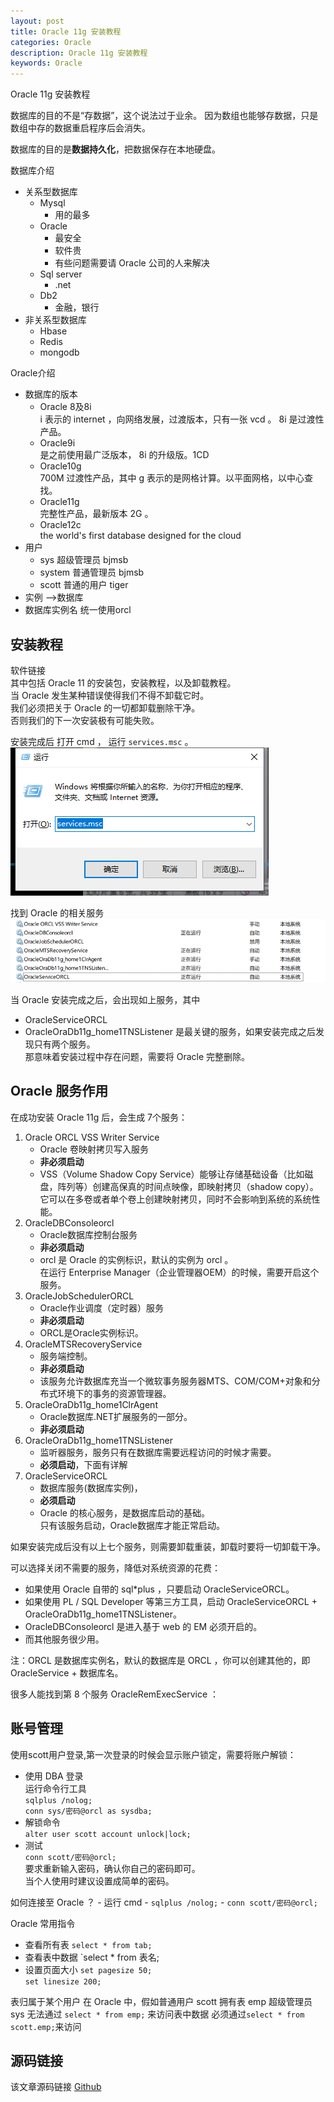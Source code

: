 ```yaml
---
layout: post
title: Oracle 11g 安装教程
categories: Oracle
description: Oracle 11g 安装教程
keywords: Oracle
---
```


Oracle 11g 安装教程

数据库的目的不是“存数据”，这个说法过于业余。
因为数组也能够存数据，只是数组中存的数据重启程序后会消失。

数据库的目的是**数据持久化**，把数据保存在本地硬盘。


数据库介绍
- 关系型数据库
	- Mysql
		- 用的最多
	- Oracle
		- 最安全
		- 软件贵
		- 有些问题需要请 Oracle 公司的人来解决
	- Sql server
		- .net
	- Db2
		- 金融，银行
- 非关系型数据库
	- Hbase
	- Redis
	- mongodb

Oracle介绍
- 数据库的版本
	- Oracle 8及8i<br>
		  i 表示的 internet ，向网络发展，过渡版本，只有一张 vcd 。 8i 是过渡性产品。
	- Oracle9i<br>
		是之前使用最广泛版本， 8i 的升级版。1CD
	- Oracle10g<br>
	  700M 过渡性产品，其中 g 表示的是网格计算。以平面网格，以中心查找。
	- Oracle11g<br>
		 完整性产品，最新版本 2G 。
	- Oracle12c<br>
		the world's first database designed for the cloud
- 用户
	- sys 超级管理员 bjmsb
	- system 普通管理员 bjmsb
	- scott 普通的用户 tiger
- 实例 -->数据库
- 数据库实例名 统一使用orcl

## 安装教程
软件链接<br>
其中包括 Oracle 11 的安装包，安装教程，以及卸载教程。<br>
当 Oracle 发生某种错误使得我们不得不卸载它时。<br>
我们必须把关于 Oracle 的一切都卸载删除干净。<br>
否则我们的下一次安装极有可能失败。

安装完成后
打开 cmd ， 运行 `services.msc`  。
![enter description here](/images/posts/oracle/v11gsetup/cmd.png)

找到 Oracle 的相关服务
![enter description here](/images/posts/oracle/v11gsetup/services.png)

当 Oracle 安装完成之后，会出现如上服务，其中
- OracleServiceORCL
- OracleOraDb11g_home1TNSListener
是最关键的服务，如果安装完成之后发现只有两个服务。<br>
那意味着安装过程中存在问题，需要将 Oracle 完整删除。

## Oracle 服务作用
在成功安装 Oracle 11g 后，会生成 7个服务：
1. Oracle ORCL VSS Writer Service
	- Oracle 卷映射拷贝写入服务
	- **非必须启动**
	- VSS（Volume Shadow Copy Service）能够让存储基础设备（比如磁盘，阵列等）创建高保真的时间点映像，即映射拷贝（shadow copy）。<br>
		它可以在多卷或者单个卷上创建映射拷贝，同时不会影响到系统的系统性能。
2. OracleDBConsoleorcl
	- Oracle数据库控制台服务
	- **非必须启动**
	- orcl 是 Oracle 的实例标识，默认的实例为 orcl 。<br>
	在运行 Enterprise Manager（企业管理器OEM）的时候，需要开启这个服务。
3. OracleJobSchedulerORCL
	- Oracle作业调度（定时器）服务
	- **非必须启动**
	- ORCL是Oracle实例标识。
4. OracleMTSRecoveryService
	- 服务端控制。
	- **非必须启动**
	- 该服务允许数据库充当一个微软事务服务器MTS、COM/COM+对象和分布式环境下的事务的资源管理器。
5. OracleOraDb11g_home1ClrAgent
	- Oracle数据库.NET扩展服务的一部分。 
	- **非必须启动**
6. OracleOraDb11g_home1TNSListener
	- 监听器服务，服务只有在数据库需要远程访问的时候才需要。
	- **必须启动**，下面有详解
7. OracleServiceORCL
	- 数据库服务(数据库实例)，
	- **必须启动**
	- Oracle 的核心服务，是数据库启动的基础。<br>
	只有该服务启动，Oracle数据库才能正常启动。
	
如果安装完成后没有以上七个服务，则需要卸载重装，卸载时要将一切卸载干净。	
	
可以选择关闭不需要的服务，降低对系统资源的花费：
- 如果使用 Oracle 自带的 sql\*plus ，只要启动 OracleServiceORCL。
- 如果使用 PL / SQL Developer 等第三方工具，启动 OracleServiceORCL + OracleOraDb11g_home1TNSListener。
- OracleDBConsoleorcl 是进入基于 web 的 EM 必须开启的。
- 而其他服务很少用。

注：ORCL 是数据库实例名，默认的数据库是 ORCL ，你可以创建其他的，即 OracleService + 数据库名。

很多人能找到第 8 个服务 OracleRemExecService ：




## 账号管理
使用scott用户登录,第一次登录的时候会显示账户锁定，需要将账户解锁：
- 使用 DBA 登录<br>
	运行命令行工具<br>
	`sqlplus /nolog;`<br>
	`conn sys/密码@orcl as sysdba;`<br>
- 解锁命令<br>
	`alter user scott account unlock|lock;`<br>
- 测试<br>
	`conn scott/密码@orcl;`<br>
	要求重新输入密码，确认你自己的密码即可。<br>
	当个人使用时建议设置成简单的密码。<br>

如何连接至 Oracle ？
	- 运行 cmd
	- `sqlplus /nolog;`
	- `conn scott/密码@orcl;`

Oracle 常用指令
- 查看所有表
  `select * from tab;`
- 查看表中数据
  `select * from 表名;
- 设置页面大小
  `set pagesize 50;`<br>
  `set linesize 200;`




表归属于某个用户
在 Oracle 中，假如普通用户 scott 拥有表 emp
超级管理员 sys 无法通过 `select * from emp;` 来访问表中数据
必须通过`select * from scott.emp;`来访问

## 源码链接
该文章源码链接 [Github](url)